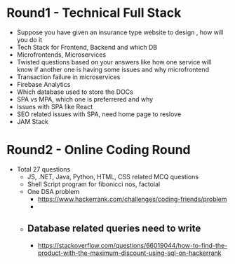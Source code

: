 # Round1 - Technical Full Stack

- Suppose you have given an insurance type website to design , how will you do it
- Tech Stack for Frontend, Backend and which DB
- Microfrontends, Microservices
- Twisted questions based on your answers like how one service will know if another one is having some issues
  and why microfrontend
- Transaction failure in microservices
- Firebase Analytics
- Which database used to store the DOCs
- SPA vs MPA, which one is preferrered and why
- Issues with SPA like React
- SEO related issues with SPA, need home page to reslove
- JAM Stack

# Round2 - Online Coding Round

- Total 27 questions
  - JS, .NET, Java, Python, HTML, CSS related MCQ questions
  - Shell Script program for fibonicci nos, factoial
  - One DSA problem
    - https://www.hackerrank.com/challenges/coding-friends/problem
    -
  - ## Database related queries need to write
    - https://stackoverflow.com/questions/66019044/how-to-find-the-product-with-the-maximum-discount-using-sql-on-hackerrank
